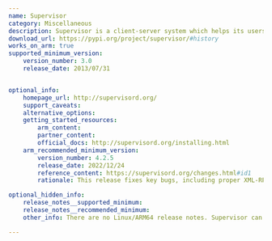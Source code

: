 ```yaml
---
name: Supervisor
category: Miscellaneous
description: Supervisor is a client-server system which helps its users monitor and control processes on UNIX-like operating systems.
download_url: https://pypi.org/project/supervisor/#history
works_on_arm: true
supported_minimum_version:
    version_number: 3.0
    release_date: 2013/07/31


optional_info:
    homepage_url: http://supervisord.org/
    support_caveats:
    alternative_options:
    getting_started_resources:
        arm_content:
        partner_content:
        official_docs: http://supervisord.org/installing.html
    arm_recommended_minimum_version:
        version_number: 4.2.5
        release_date: 2022/12/24
        reference_content: https://supervisord.org/changes.html#id1
        rationale: This release fixes key bugs, including proper XML-RPC error handling and a UnicodeDecodeError in the web UI on Python 2.7. Deprecated Python APIs (e.g., asyncore, asynchat, and urllib.parse functions) were removed for compatibility with Python 3.8+ and 3.10+. Logging for unexpected subprocess exit codes is now at the WARN level. Performance was improved with faster file descriptor cleanup using os.closerange(). Minor usability enhancements were made to supervisorctl shutdown and XML-RPC response details.

optional_hidden_info:
    release_notes__supported_minimum:
    release_notes__recommended_minimum:
    other_info: There are no Linux/ARM64 release notes. Supervisor can be installed via pip. The minimum stable release on pypi after 2011 is version 3.0. All pypi releases have none-any wheels for supervisor.

---
```


